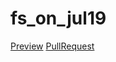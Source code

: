 # fs_on_jul19
 [Preview](https://marchukmiroslava88.github.io/fs_on_jul19/)
 [PullRequest](https://github.com/marchukmiroslava88/fs_on_jul19/pull/1)